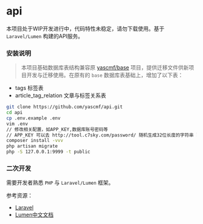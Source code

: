 # api

本项目处于WIP开发进行中，代码特性未稳定，请勿下载使用。基于 `Laravel/Lumen` 构建的API服务。


### 安装说明

>   本项目基础数据库表结构兼容原 [yascmf/base](https://github.com/yascmf/base) 项目，提供迁移文件供新项目开发与迁移使用。在原有的 `base` 数据库表基础上，增加了以下表：

- tags 标签表
- article_tag_relation 文章与标签关系表


```bash
git clone https://github.com/yascmf/api.git
cd api
cp .env.example .env
vim .env
// 修改相关配置，如APP_KEY,数据库账号密码等
// APP_KEY 可以去 http://tool.c7sky.com/password/ 随机生成32位长度的字符串 配置上去
composer install -vvv
php artisan migrate
php -S 127.0.0.1:9999 -t public
```


### 二次开发

需要开发者熟悉 `PHP` 与 `Laravel/Lumen` 框架。

参考资源：

- [Laravel](https://laravel.com)
- [Lumen中文文档](https://laravel-china.org/docs/lumen/5.5)